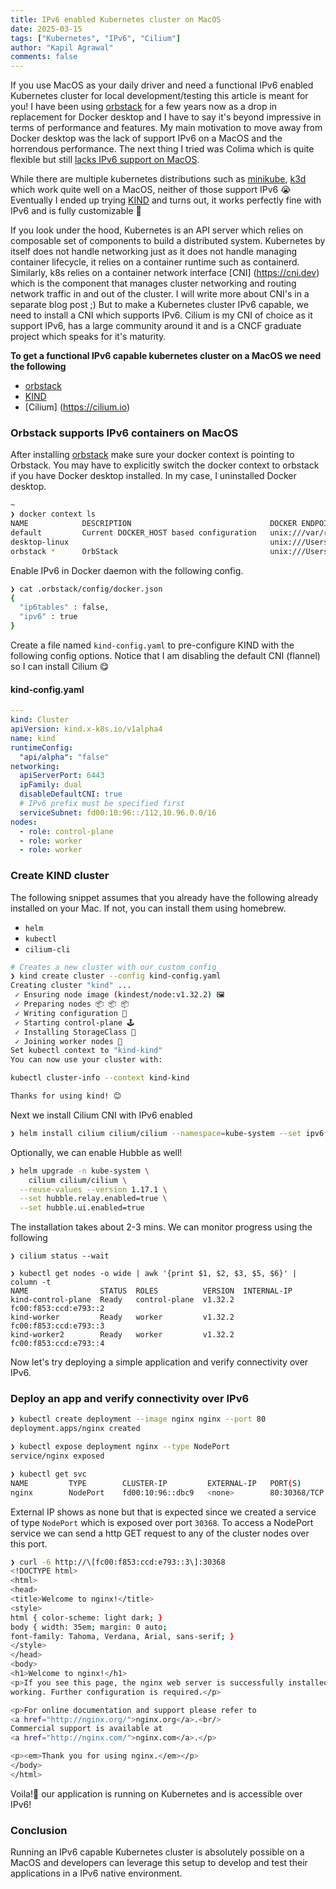 ```yaml
---
title: IPv6 enabled Kubernetes cluster on MacOS
date: 2025-03-15
tags: ["Kubernetes", "IPv6", "Cilium"]
author: "Kapil Agrawal"
comments: false
---
```

If you use MacOS as your daily driver and need a functional IPv6 enabled Kubernetes cluster for local development/testing this article is meant for you! I have been using [orbstack](https://orbstack.dev) for a few years now as a drop in replacement for Docker desktop and I have to say it's beyond impressive in terms of performance and features. My main motivation to move away from Docker desktop was the lack of support IPv6 on a MacOS and the horrendous performance. The next thing I tried was Colima which is quite flexible but still [lacks IPv6 support on MacOS](https://news.ycombinator.com/item?id=41422931).

While there are multiple kubernetes distributions such as [minikube](https://github.com/kubernetes/minikube/issues/8535), [k3d](https://github.com/k3d-io/k3d/issues/833) which work quite well on a MacOS, neither of those support IPv6 😭 Eventually I ended up trying [KIND](https://kind.sigs.k8s.io) and turns out, it works perfectly fine with IPv6 and is fully customizable 🎉 

If you look under the hood, Kubernetes is an API server which relies on composable set of components to build a distributed system. Kubernetes by itself does not handle networking just as it does not handle managing container lifecycle, it relies on a container runtime such as containerd. Similarly, k8s relies on a container network interface [CNI] (https://cni.dev) which is the component that manages cluster networking and routing network traffic in and out of the cluster. I will write more about CNI's in a separate blog post ;) But to make a Kubernetes cluster IPv6 capable, we need to install a CNI which supports IPv6. Cilium is my CNI of choice as it support IPv6, has a large community around it and is a CNCF graduate project which speaks for it's maturity.

**To get a functional IPv6 capable kubernetes cluster on a MacOS we need the following**

- [orbstack](https://orbstack.dev)
- [KIND](https://kind.sigs.k8s.io)
- [Cilium] (https://cilium.io) 

### Orbstack supports IPv6 containers on MacOS

After installing [orbstack](https://orbstack.dev) make sure your docker context is pointing to Orbstack. You may have to explicitly switch the docker context to orbstack if you have Docker desktop installed. In my case, I uninstalled Docker desktop.

```bash
~
❯ docker context ls
NAME            DESCRIPTION                               DOCKER ENDPOINT                                  ERROR
default         Current DOCKER_HOST based configuration   unix:///var/run/docker.sock
desktop-linux                                             unix:///Users/kagraw/.docker/run/docker.sock
orbstack *      OrbStack                                  unix:///Users/kagraw/.orbstack/run/docker.sock
```

Enable IPv6 in Docker daemon with the following config. 
```sh
❯ cat .orbstack/config/docker.json
{
  "ip6tables" : false,
  "ipv6" : true
}
```

Create a file named `kind-config.yaml` to pre-configure KIND with the following config options. Notice that I am disabling the default CNI (flannel) so I can install Cilium 😋

#### kind-config.yaml
```YAML
---
kind: Cluster
apiVersion: kind.x-k8s.io/v1alpha4
name: kind
runtimeConfig:
  "api/alpha": "false"
networking:
  apiServerPort: 6443
  ipFamily: dual
  disableDefaultCNI: true
  # IPv6 prefix must be specified first
  serviceSubnet: fd00:10:96::/112,10.96.0.0/16
nodes:
  - role: control-plane
  - role: worker
  - role: worker 
```

### Create KIND cluster

The following snippet assumes that you already have the following already installed on your Mac. If not, you can install them using homebrew.
- `helm`
- `kubectl`
- `cilium-cli`

```bash
# Creates a new cluster with our custom config
❯ kind create cluster --config kind-config.yaml
Creating cluster "kind" ...
 ✓ Ensuring node image (kindest/node:v1.32.2) 🖼
 ✓ Preparing nodes 📦 📦 📦
 ✓ Writing configuration 📜
 ✓ Starting control-plane 🕹️
 ✓ Installing StorageClass 💾
 ✓ Joining worker nodes 🚜
Set kubectl context to "kind-kind"
You can now use your cluster with:

kubectl cluster-info --context kind-kind

Thanks for using kind! 😊
```

Next we install Cilium CNI with IPv6 enabled
```sh
❯ helm install cilium cilium/cilium --namespace=kube-system --set ipv6.enabled=true --set ipam.mode=kubernetes
```

Optionally, we can enable Hubble as well!
```bash
❯ helm upgrade -n kube-system \
    cilium cilium/cilium \
  --reuse-values --version 1.17.1 \
  --set hubble.relay.enabled=true \
  --set hubble.ui.enabled=true
```

The installation takes about 2-3 mins. We can monitor progress using the following 
```
❯ cilium status --wait

❯ kubectl get nodes -o wide | awk '{print $1, $2, $3, $5, $6}' | column -t
NAME                STATUS  ROLES          VERSION  INTERNAL-IP
kind-control-plane  Ready   control-plane  v1.32.2  fc00:f853:ccd:e793::2
kind-worker         Ready   worker         v1.32.2  fc00:f853:ccd:e793::3
kind-worker2        Ready   worker         v1.32.2  fc00:f853:ccd:e793::4
```

Now let's try deploying a simple application and verify connectivity over IPv6.

### Deploy an app and verify connectivity over IPv6
```bash
❯ kubectl create deployment --image nginx nginx --port 80
deployment.apps/nginx created

❯ kubectl expose deployment nginx --type NodePort
service/nginx exposed

❯ kubectl get svc
NAME         TYPE        CLUSTER-IP         EXTERNAL-IP   PORT(S)        AGE
nginx        NodePort    fd00:10:96::dbc9   <none>        80:30368/TCP   12s
```

External IP shows as none but that is expected since we created a service of type `NodePort` which is exposed over port `30368`. To access a NodePort service we can send a http GET request to any of the cluster nodes over this port.

```bash
❯ curl -6 http://\[fc00:f853:ccd:e793::3\]:30368
<!DOCTYPE html>
<html>
<head>
<title>Welcome to nginx!</title>
<style>
html { color-scheme: light dark; }
body { width: 35em; margin: 0 auto;
font-family: Tahoma, Verdana, Arial, sans-serif; }
</style>
</head>
<body>
<h1>Welcome to nginx!</h1>
<p>If you see this page, the nginx web server is successfully installed and
working. Further configuration is required.</p>

<p>For online documentation and support please refer to
<a href="http://nginx.org/">nginx.org</a>.<br/>
Commercial support is available at
<a href="http://nginx.com/">nginx.com</a>.</p>

<p><em>Thank you for using nginx.</em></p>
</body>
</html>
```

Voila!🍾 our application is running on Kubernetes and is accessible over IPv6!

### Conclusion
Running an IPv6 capable Kubernetes cluster is absolutely possible on a MacOS and developers can leverage this setup to develop and test their applications in a IPv6 native environment. 
